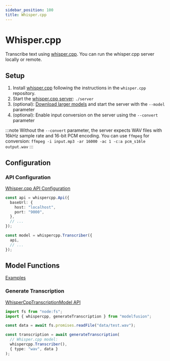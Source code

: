```yaml
---
sidebar_position: 100
title: Whisper.cpp
---
```


# Whisper.cpp

Transcribe text using [whisper.cpp](https://github.com/ggerganov/whisper.cpp). You can run the whisper.cpp server locally or remote.

## Setup

1. Install [whisper.cpp](https://github.com/ggerganov/whisper.cpp) following the instructions in the `whisper.cpp` repository.
1. Start the [whisper.cpp server](https://github.com/ggerganov/whisper.cpp/tree/master/examples/server): `./server`
1. (optional): [Download larger models](https://huggingface.co/ggerganov/whisper.cpp/tree/main) and start the server with the `--model` parameter
1. (optional): Enable input conversion on the server using the `--convert` parameter

:::note
Without the `--convert` parameter, the server expects WAV files with 16kHz sample rate and 16-bit PCM encoding. You can use `ffmpeg` for conversion:
`ffmpeg -i input.mp3 -ar 16000 -ac 1 -c:a pcm_s16le output.wav`
:::

## Configuration

### API Configuration

[Whisper.cpp API Configuration](/api/classes/WhisperCppApiConfiguration)

```ts
const api = whispercpp.Api({
  baseUrl: {
    host: "localhost",
    port: "9000",
  },
  // ...
});

const model = whispercpp.Transcriber({
  api,
  // ...
});
```

## Model Functions

[Examples](https://github.com/lgrammel/modelfusion/tree/main/examples/basic/src/model-provider/whispercpp)

### Generate Transcription

[WhisperCppTranscriptionModel API](/api/classes/WhisperCppTranscriptionModel)

```ts
import fs from "node:fs";
import { whispercpp, generateTranscription } from "modelfusion";

const data = await fs.promises.readFile("data/test.wav");

const transcription = await generateTranscription(
  // Whisper.cpp model:
  whispercpp.Transcriber(),
  { type: "wav", data }
);
```
